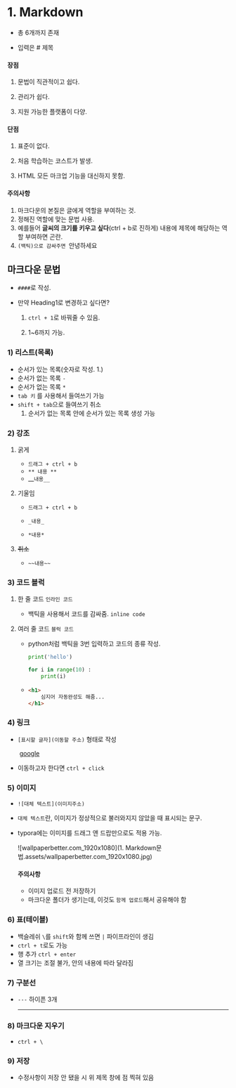 # 1. Markdown

- 총 6개까지 존재 

- 입력은 # 제목

  

#### 장점

1. 문법이 직관적이고 쉽다.

2. 관리가 쉽다.

3. 지원 가능한 플랫폼이 다양.

   

#### 단점

1. 표준이 없다.

2. 처음 학습하는 코스트가 발생.

3. HTML 모든 마크업 기능을 대신하지 못함.

   

#### 주의사항

1. 마크다운의 본질은 글에게 역할을 부여하는 것.
2. 정해진 역할에 맞는 문법 사용.
3. 예를들어 **글씨의 크기를 키우고 싶다**(ctrl + b로 진하게) 내용에 제목에 해당하는 역할 부여하면 곤란.
4. `(백틱)으로 감싸주면 `안녕하세요







## 마크다운 문법

* `####`로 작성.

* 만약 Heading1로 변경하고 싶다면? 

  1. `ctrl + 1`로 바꿔줄 수 있음. 

  2. 1~6까지 가능.

     

### 1) 리스트(목록)

* 순서가 있는 목록(숫자로 작성. 1.)
* 순서가 없는 목록 `-`
* 순서가 없는 목록 `*`
* `tab 키` 를 사용해서 들여쓰기 가능
* `shift + tab`으로 들여쓰기 취소
  1. 순서가 없는 목록 안에 순서가 있는 목록 생성 가능



### 2) 강조

1. 굵게 

   * `드래그 + ctrl + b`
   * `** 내용 **`
   * __`내용__`

   

2. 기울임

   * `드래그 + ctrl + b`

   * `_내용_`

   * `*내용*`

     

3. ~~취소~~

   * `~~내용~~`



### 3) 코드 블럭

1. 한 줄 코드 ``인라인 코드``
   - 백틱을 사용해서 코드를 감싸줌. ``inline code``

2. 여러 줄 코드 ``블럭 코드``

   - python처럼 백틱을 3번 입력하고 코드의 종류 작성.

     ```python
     print('hello')
     
     for i in range(10) :
         print(i)
     ```

   * ```html
     <h1>
         심지어 자동완성도 해줌...
     </h1>
     ```



### 4) 링크

- `[표시할 글자](이동할 주소)` 형태로 작성

  ​	[google](http://google.com)

- 이동하고자 한다면  `ctrl + click`



### 5) 이미지

- `![대체 텍스트](이미지주소)`

- `대체 텍스트`란, 이미지가 정상적으로 불러와지지 않았을 때 표시되는 문구.

- typora에는 이미지를 드래그 앤 드랍만으로도 적용 가능.

  ![wallpaperbetter.com_1920x1080](1. Markdown문법.assets/wallpaperbetter.com_1920x1080.jpg)

	

  #### 		주의사항
  
   - 이미지 업로드 전 저장하기
   - 마크다운 폴더가 생기는데, 이것도 `함께 업로드`해서 공유해야 함



### 6) 표(테이블)

- 백슬레쉬 `\`를 `shift`와 함께 쓰면  `|` 파이프라인이 생김
- `ctrl + t`로도 가능
- 행 추가 `ctrl + enter`
- 열 크기는 조절 불가, 안의 내용에 따라 달라짐



### 7) 구분선

* `---` 하이픈 3개

  ---



### 8) 마크다운 지우기

- `ctrl + \`



### 9) 저장

- 수정사항이 저장 안 됐을 시 위 제목 창에 점 찍혀 있음







​			